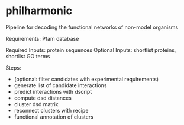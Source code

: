 # philharmonic
Pipeline for decoding the functional networks of non-model organisms

Requirements:
    Pfam database

Required Inputs: protein sequences
Optional Inputs: shortlist proteins, shortlist GO terms

Steps:
- (optional: filter candidates with experimental requirements)
- generate list of candidate interactions
- predict interactions with dscript
- compute dsd distances
- cluster dsd matrix
- reconnect clusters with recipe
- functional annotation of clusters
